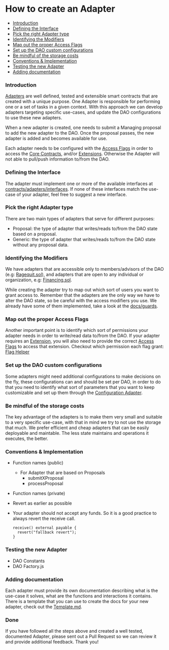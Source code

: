 # How to create an Adapter

- [Introduction](#introduction)
- [Defining the Interface](#defining-the-interface)
- [Pick the right Adapter type](#pick-the-right-adapter-type)
- [Identifying the Modifiers](#identifying-the-modifiers)
- [Map out the proper Access Flags](#map-out-the-proper-access-flags)
- [Set up the DAO custom configurations](#set-up-the-dao-custom-configurations)
- [Be mindful of the storage costs](#be-mindful-of-the-storage-costs)
- [Conventions & Implementation](#conventions-&-implementation)
- [Testing the new Adapter](#testing-the-new-adapter)
- [Adding documentation](#adding-documentation)

### Introduction

[Adapters](https://github.com/openlawteam/laoland#adapters) are well defined, tested and extensible smart contracts that are created with a unique purpose. One Adapter is responsible for performing one or a set of tasks in a given context. With this approach we can develop adapters targeting specific use-cases, and update the DAO configurations to use these new adapters.

When a new adapter is created, one needs to submit a Managing proposal to add the new adapter to the DAO. Once the proposal passes, the new adapter is added and becomes available for use.

Each adapter needs to be configured with the [Access Flags](https://github.com/openlawteam/laoland#access-control-layer) in order to access the [Core Contracts](https://github.com/openlawteam/laoland#core-contracts), and/or [Extensions](https://github.com/openlawteam/laoland##extensions). Otherwise the Adapter will not able to pull/push information to/from the DAO.

### Defining the Interface

The adapter must implement one or more of the available interfaces at [contracts/adapters/interfaces](https://github.com/openlawteam/laoland/tree/master/contracts/adapters). If none of these interfaces match the use-case of your adapter, feel free to suggest a new interface.

### Pick the right Adapter type

There are two main types of adapters that serve for different purposes:

- Proposal: the type of adapter that writes/reads to/from the DAO state based on a proposal.
- Generic: the type of adapter that writes/reads to/from the DAO state without any proposal data.

### Identifying the Modifiers

We have adapters that are accessible only to members/advisors of the DAO (e.g: [Ragequit.sol](https://github.com/openlawteam/laoland/blob/master/docs/adapters/Ragequit.md)), and adapters that are open to any individual or organization, e.g: [Financing.sol](https://github.com/openlawteam/laoland/blob/master/docs/adapters/Financing.md).

While creating the adapter try to map out which sort of users you want to grant access to. Remember that the adapters are the only way we have to alter the DAO state, so be careful with the access modifiers you use. We already have some of them implemented, take a look at the [docs/guards](https://github.com/openlawteam/laoland/blob/master/docs/guards).

### Map out the proper Access Flags

Another important point is to identify which sort of permissions your adapter needs in order to write/read data to/from the DAO. If your adapter requires an [Extension](https://github.com/openlawteam/laoland#extensions), you will also need to provide the correct [Access Flags](https://github.com/openlawteam/laoland#access-control-layer) to access that extension. Checkout which permission each flag grant: [Flag Helper](https://github.com/openlawteam/laoland/blob/master/docs/helpers/FlagHelper.md)

### Set up the DAO custom configurations

Some adapters might need additional configurations to make decisions on the fly, these configurations can and should be set per DAO, in order to do that you need to identify what sort of parameters that you want to keep customizable and set up them through the [Configuration Adapter](https://github.com/openlawteam/laoland/blob/master/docs/adapters/Configuration.md).

### Be mindful of the storage costs

The key advantage of the adapters is to make them very small and suitable to a very specific use-case, with that in mind we try to not use the storage that much. We prefer efficient and cheap adapters that can be easily deployable and maintable. The less state maintains and operations it executes, the better.

### Conventions & Implementation

- Function names (public)
  - For Adapter that are based on Proposals
    - submitXProposal
    - processProposal

- Function names (private)

- Revert as earlier as possible

- Your adapter should not accept any funds. So it is a good practice to always revert the receive call.

  ```solidity
  receive() external payable {
    revert("fallback revert");
  }

  ```

### Testing the new Adapter

- DAO Constants
- DAO Factory.js

### Adding documentation

Each adapter must provide its own documentation describing what is the use-case it solves, what are the functions and interactions it contains. There is a template that you can use to create the docs for your new adapter, check out the [Template.md](https://github.com/openlawteam/laoland/blob/master/docs/adapters/Template.md).

### Done

If you have followed all the steps above and created a well tested, documented Adapter, please sent out a Pull Request so we can review it and provide additional feedback. Thank you!
